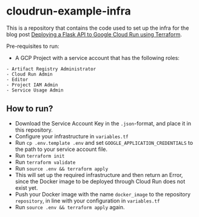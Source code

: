 # cloudrun-example-infra

This is a repository that contains the code used to set up the infra for the 
blog post [Deploying a Flask API to Google Cloud Run using Terraform](https://fpgmaas.com/blog/deploying-a-flask-api-to-cloudrun).

Pre-requisites to run:

- A GCP Project with a service account that has the following roles:

```
- Artifact Registry Administrator
- Cloud Run Admin
- Editor
- Project IAM Admin
- Service Usage Admin
```

## How to run?

- Download the Service Account Key in the `.json`-format, and place it in this repository.
- Configure your infrastructure in `variables.tf`
- Run `cp .env.template .env` and set `GOOGLE_APPLICATION_CREDENTIALS` to the path to your service account file.
- Run `terraform init`
- Run `terraform validate`
- Run `source .env && terraform apply`
- This will set up the required infrastructure and then return an Error, since the Docker image to be deployed through Cloud Run does not exist yet.
- Push your Docker image with the name `docker_image` to the repository `repository`, in line with your configuration in `variables.tf`
- Run `source .env && terraform apply` again.